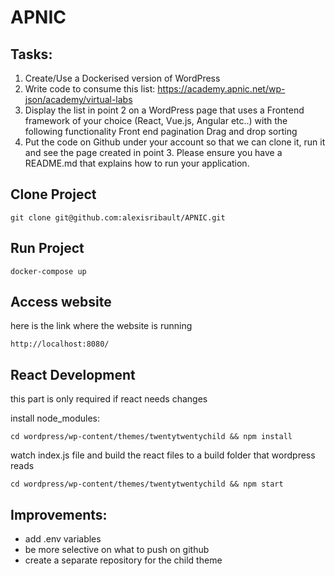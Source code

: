 # APNIC

## Tasks:
1. Create/Use a Dockerised version of WordPress
2. Write code to consume this list: https://academy.apnic.net/wp-json/academy/virtual-labs
3. Display the list in point 2 on a WordPress page that uses a Frontend framework of your choice (React, Vue.js, Angular etc..) with the following functionality
Front end pagination
Drag and drop sorting
4. Put the code on Github under your account so that we can clone it, run it and see the page created in point 3. Please ensure you have a README.md that explains how to run your application.

## Clone Project
~~~
git clone git@github.com:alexisribault/APNIC.git
~~~

## Run Project
~~~
docker-compose up
~~~

## Access website
here is the link where the website is running
~~~
http://localhost:8080/
~~~
## React Development
this part is only required if react needs changes

install node_modules:
~~~
cd wordpress/wp-content/themes/twentytwentychild && npm install
~~~
watch index.js file and build the react files to a build folder that wordpress reads
~~~
cd wordpress/wp-content/themes/twentytwentychild && npm start
~~~

## Improvements: 
- add .env variables
- be more selective on what to push on github
- create a separate repository for the child theme
